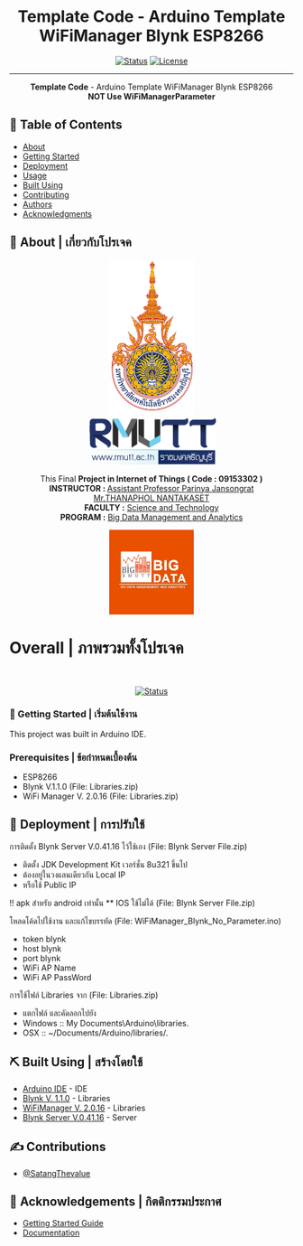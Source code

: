 <h1 align="center"><b>Template Code</b> - Arduino Template WiFiManager Blynk ESP8266</h1>

<div align="center">

[![Status](https://img.shields.io/badge/build-passing-brightgreen)]()
[![License](https://img.shields.io/badge/License-BSD_2--Clause-blue.svg)](https://opensource.org/licenses/BSD-3-Clause)

</div>

---

<p align="center"> 
<b>Template Code</b> - Arduino Template WiFiManager Blynk ESP8266 <br>
<b>NOT Use WiFiManagerParameter</b><br>
</p>


## 📝 Table of Contents

- [About](#about)
- [Getting Started](#getting_started)
- [Deployment](#deployment)
- [Usage](#usage)
- [Built Using](#built_using)
- [Contributing](../CONTRIBUTING.md)
- [Authors](#authors)
- [Acknowledgments](#acknowledgement)

## 🧐 About | เกี่ยวกับโปรเจค <a name = "about"></a>

<div align="center">
<img src="./RMUTT-logo-1.png"  width="150" height="275"><br>
<img src="./RMUTT-logo-2.png"  width="229" height="85">

This Final <b>Project in 	Internet of Things ( Code : 09153302 )</b> <br>
<b>INSTRUCTOR : </b>[Assistant Professor Parinya Jansongrat](https://sciresearch-rmutt.com/ReportByPerson?Pid=55)<br>
[Mr.THANAPHOL NANTAKASET](https://www.linkedin.com/in/satangthevalue/)<br>
<b>FACULTY :</b>	[Science and Technology](https://www.sci.rmutt.ac.th/)<br>
<b>PROGRAM :</b>	[Big Data Management and Analytics](https://www.bigdata.rmutt.ac.th/) <br>

<img src="./bigdata-logo.jpg"  width="150" height="150">
</div>


 <h1> Overall | ภาพรวมทั้งโปรเจค </h1><br>
 <div align="center">
 
[![Status](https://progress-bar.dev/100/?title=progress&width=500&width=300)]()
<br></div>

### 🏁 Getting Started | เริ่มต้นใช้งาน <a name = "getting_started"></a>

This project was built in Arduino IDE. 

### Prerequisites | ข้อกำหนดเบื้องต้น

- ESP8266
- Blynk V.1.1.0 (File: Libraries.zip)
- WiFi Manager  V. 2.0.16 (File: Libraries.zip)


## 🚀 Deployment | การปรับใช้ <a name = "deployment"></a>
การติดตั้ง Blynk Server V.0.41.16 ไว้ใช้เอง (File: Blynk Server File.zip)
- ติดตั้ง JDK Development Kit เวอร์ชั่น 8u321 ขึ้นไป
- ต้องอยู่ในวงแลนเดียวกัน Local IP
- หรือใช้ Public IP

!! apk สำหรับ android เท่านั้น ** IOS ใช้ไม่ได้ (File: Blynk Server File.zip)

โหลดโค้ดไปใช้งาน และแก้ไขบรรทัด (File: WiFiManager_Blynk_No_Parameter.ino)
- token blynk 
- host blynk 
- port blynk
- WiFi AP Name
- WiFi AP PassWord

การใช้ไฟล์ Libraries จาก (File: Libraries.zip)
- แตกไฟล์ และคัดลอกไปยัง 
- Windows :: My Documents\Arduino\libraries.
- OSX :: ~/Documents/Arduino/libraries/.


## ⛏️ Built Using | สร้างโดยใช้ <a name = "built_using"></a>
- [Arduino IDE](https://www.arduino.cc/) - IDE
- [Blynk V. 1.1.0](https://www.arduinolibraries.info/libraries/blynk) - Libraries
- [WiFiManager V. 2.0.16](https://www.arduinolibraries.info/libraries/wi-fi-manager) - Libraries 
- [Blynk Server V.0.41.16]() - Server

## ✍️ Contributions <a name = "authors"></a>

- [@SatangThevalue](https://github.com/SatangThevalue)

## 🎉 Acknowledgements | กิตติกรรมประกาศ <a name = "acknowledgement"></a>

- [Getting Started Guide](https://www.blynk.cc/getting-started)
- [Documentation ](http://docs.blynk.cc/)
